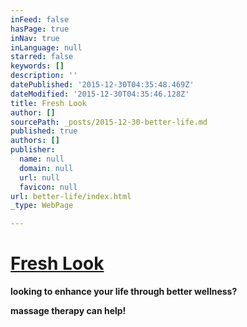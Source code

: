 ```yaml
---
inFeed: false
hasPage: true
inNav: true
inLanguage: null
starred: false
keywords: []
description: ''
datePublished: '2015-12-30T04:35:48.469Z'
dateModified: '2015-12-30T04:35:46.128Z'
title: Fresh Look
author: []
sourcePath: _posts/2015-12-30-better-life.md
published: true
authors: []
publisher:
  name: null
  domain: null
  url: null
  favicon: null
url: better-life/index.html
_type: WebPage

---
```

# 

# [Fresh Look][0]

**looking to enhance your life through better wellness?**

**massage therapy can help!**

[0]: null